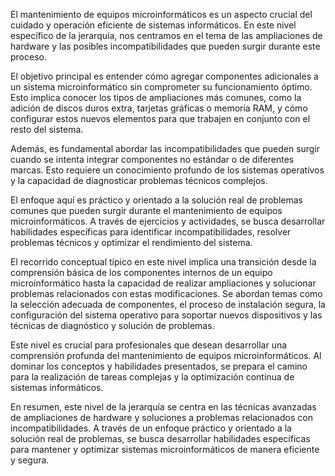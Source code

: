 El mantenimiento de equipos microinformáticos es un aspecto crucial del cuidado y operación eficiente de sistemas informáticos. En este nivel específico de la jerarquía, nos centramos en el tema de las ampliaciones de hardware y las posibles incompatibilidades que pueden surgir durante este proceso.

El objetivo principal es entender cómo agregar componentes adicionales a un sistema microinformático sin comprometer su funcionamiento óptimo. Esto implica conocer los tipos de ampliaciones más comunes, como la adición de discos duros extra, tarjetas gráficas o memoria RAM, y cómo configurar estos nuevos elementos para que trabajen en conjunto con el resto del sistema.

Además, es fundamental abordar las incompatibilidades que pueden surgir cuando se intenta integrar componentes no estándar o de diferentes marcas. Esto requiere un conocimiento profundo de los sistemas operativos y la capacidad de diagnosticar problemas técnicos complejos.

El enfoque aquí es práctico y orientado a la solución real de problemas comunes que pueden surgir durante el mantenimiento de equipos microinformáticos. A través de ejercicios y actividades, se busca desarrollar habilidades específicas para identificar incompatibilidades, resolver problemas técnicos y optimizar el rendimiento del sistema.

El recorrido conceptual típico en este nivel implica una transición desde la comprensión básica de los componentes internos de un equipo microinformático hasta la capacidad de realizar ampliaciones y solucionar problemas relacionados con estas modificaciones. Se abordan temas como la selección adecuada de componentes, el proceso de instalación segura, la configuración del sistema operativo para soportar nuevos dispositivos y las técnicas de diagnóstico y solución de problemas.

Este nivel es crucial para profesionales que desean desarrollar una comprensión profunda del mantenimiento de equipos microinformáticos. Al dominar los conceptos y habilidades presentados, se prepara el camino para la realización de tareas complejas y la optimización continua de sistemas informáticos.

En resumen, este nivel de la jerarquía se centra en las técnicas avanzadas de ampliaciones de hardware y soluciones a problemas relacionados con incompatibilidades. A través de un enfoque práctico y orientado a la solución real de problemas, se busca desarrollar habilidades específicas para mantener y optimizar sistemas microinformáticos de manera eficiente y segura.
